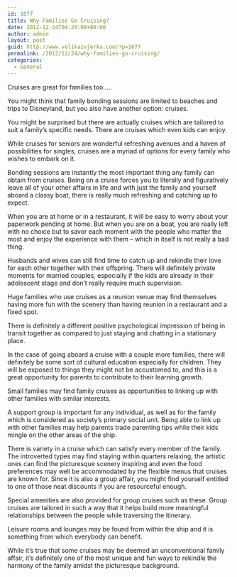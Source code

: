 ```yaml
---
id: 1077
title: Why Families Go Cruising?
date: 2012-12-24T04:24:00+00:00
author: admin
layout: post
guid: http://www.velikazvjerka.com/?p=1077
permalink: /2012/12/24/why-families-go-cruising/
categories:
  - General
---
```

Cruises are great for families too&#8230;..

You might think that family bonding sessions are limited to beaches and trips to Disneyland, but you also have another option: cruises.

You might be surprised but there are actually cruises which are tailored to suit a family&#8217;s specific needs. There are cruises which even kids can enjoy.

While cruises for seniors are wonderful refreshing avenues and a haven of possibilities for singles, cruises are a myriad of options for every family who wishes to embark on it.

Bonding sessions are instantly the most important thing any family can obtain from cruises. Being on a cruise forces you to literally and figuratively leave all of your other affairs in life and with just the family and yourself aboard a classy boat, there is really much refreshing and catching up to expect.

When you are at home or in a restaurant, it will be easy to worry about your paperwork pending at home. But when you are on a boat, you are really left with no choice but to savor each moment with the people who matter the most and enjoy the experience with them &#8211; which in itself is not really a bad thing.

Husbands and wives can still find time to catch up and rekindle their love for each other together with their offspring. There will definitely private moments for married couples, especially if the kids are already in their adolescent stage and don&#8217;t really require much supervision.

Huge families who use cruises as a reunion venue may find themselves having more fun with the scenery than having reunion in a restaurant and a fixed spot.
  
There is definitely a different positive psychological impression of being in transit together as compared to just staying and chatting in a stationary place.

In the case of going aboard a cruise with a couple more families, there will definitely be some sort of cultural education especially for children. They will be exposed to things they might not be accustomed to, and this is a great opportunity for parents to contribute to their learning growth.

Small families may find family cruises as opportunities to linking up with other families with similar interests.

A support group is important for any individual, as well as for the family which is considered as society&#8217;s primary social unit. Being able to link up with other families may help parents trade parenting tips while their kids mingle on the other areas of the ship.

There is variety in a cruise which can satisfy every member of the family. The introverted types may find staying within quarters relaxing, the artistic ones can find the picturesque scenery inspiring and even the food preferences may well be accommodated by the flexible menus that cruises are known for. Since it is also a group affair, you might find yourself entitled to one of those neat discounts if you are resourceful enough.

Special amenities are also provided for group cruises such as these. Group cruises are tailored in such a way that it helps build more meaningful relationships between the people while traversing the itinerary.

Leisure rooms and lounges may be found from within the ship and it is something from which everybody can benefit.

While it&#8217;s true that some cruises may be deemed an unconventional family affair, it&#8217;s definitely one of the most unique and fun ways to rekindle the harmony of the family amidst the picturesque background.